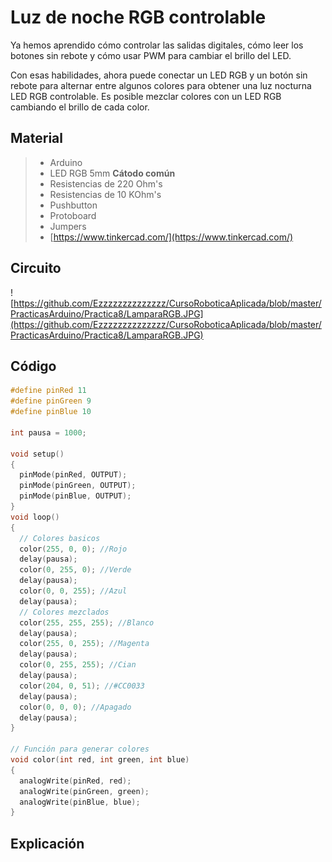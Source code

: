 # Luz de noche RGB controlable

Ya hemos aprendido cómo controlar las salidas digitales, cómo leer los botones sin rebote y cómo usar PWM para cambiar el brillo del LED. 

Con esas habilidades, ahora puede conectar un LED RGB y un botón sin rebote para alternar entre algunos colores para obtener una luz nocturna LED RGB controlable. Es posible mezclar colores con un LED RGB cambiando el brillo de cada color. 

## Material 
> - Arduino
> - LED RGB 5mm **Cátodo común**
> - Resistencias de 220 Ohm's
> - Resistencias de 10 KOhm's
> - Pushbutton 
> - Protoboard
> - Jumpers
> - [https://www.tinkercad.com/](https://www.tinkercad.com/)

## Circuito
![https://github.com/Ezzzzzzzzzzzzzz/CursoRoboticaAplicada/blob/master/PracticasArduino/Practica8/LamparaRGB.JPG](https://github.com/Ezzzzzzzzzzzzzz/CursoRoboticaAplicada/blob/master/PracticasArduino/Practica8/LamparaRGB.JPG)

## Código
```c
#define pinRed 11
#define pinGreen 9
#define pinBlue 10

int pausa = 1000;

void setup()
{
  pinMode(pinRed, OUTPUT);
  pinMode(pinGreen, OUTPUT);
  pinMode(pinBlue, OUTPUT);
}
void loop()
{
  // Colores basicos
  color(255, 0, 0);	//Rojo
  delay(pausa);
  color(0, 255, 0); //Verde
  delay(pausa);
  color(0, 0, 255);	//Azul
  delay(pausa);
  // Colores mezclados
  color(255, 255, 255); //Blanco
  delay(pausa);
  color(255, 0, 255); //Magenta
  delay(pausa);
  color(0, 255, 255); //Cian
  delay(pausa);
  color(204, 0, 51); //#CC0033
  delay(pausa);
  color(0, 0, 0); //Apagado
  delay(pausa);
}

// Función para generar colores
void color(int red, int green, int blue)
{
  analogWrite(pinRed, red);
  analogWrite(pinGreen, green);
  analogWrite(pinBlue, blue);
}
```

## Explicación
<!--stackedit_data:
eyJoaXN0b3J5IjpbNTQ4MDM0NDE3XX0=
-->